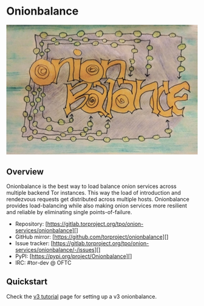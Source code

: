 # Onionbalance

![Onionbalance](assets/onionbalance.jpg)

## Overview

Onionbalance is the best way to load balance onion services across
multiple backend Tor instances. This way the load of introduction and
rendezvous requests get distributed across multiple hosts. Onionbalance
provides load-balancing while also making onion services more resilient
and reliable by eliminating single points-of-failure.

* Repository:
  [https://gitlab.torproject.org/tpo/onion-services/onionbalance][]
* GitHub mirror:
  [https://github.com/torproject/onionbalance][]
* Issue tracker:
  [https://gitlab.torproject.org/tpo/onion-services/onionbalance/-/issues][]
* PyPI: [https://pypi.org/project/Onionbalance][]
* IRC: #tor-dev @ OFTC

[https://gitlab.torproject.org/tpo/onion-services/onionbalance]: https://gitlab.torproject.org/tpo/onion-services/onionbalance
[https://github.com/torproject/onionbalance]: https://github.com/torproject/onionbalance
[https://gitlab.torproject.org/tpo/onion-services/onionbalance/-/issues]: https://gitlab.torproject.org/tpo/onion-services/onionbalance/-/issues
[https://pypi.org/project/Onionbalance]: https://pypi.org/project/Onionbalance

## Quickstart

Check the [v3 tutorial](tutorial_v3.md) page for setting up a v3 onionbalance.
